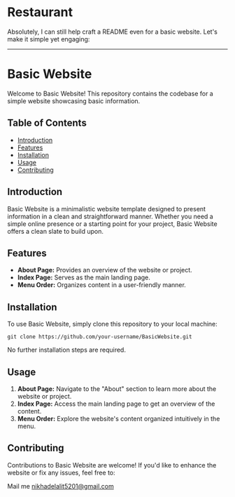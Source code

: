 # Restaurant
Absolutely, I can still help craft a README even for a basic website. Let's make it simple yet engaging:

---

# Basic Website

Welcome to Basic Website! This repository contains the codebase for a simple website showcasing basic information.

## Table of Contents

- [Introduction](#introduction)
- [Features](#features)
- [Installation](#installation)
- [Usage](#usage)
- [Contributing](#contributing)


## Introduction

Basic Website is a minimalistic website template designed to present information in a clean and straightforward manner. Whether you need a simple online presence or a starting point for your project, Basic Website offers a clean slate to build upon.

## Features

- **About Page:** Provides an overview of the website or project.
- **Index Page:** Serves as the main landing page.
- **Menu Order:** Organizes content in a user-friendly manner.

## Installation

To use Basic Website, simply clone this repository to your local machine:

```
git clone https://github.com/your-username/BasicWebsite.git
```

No further installation steps are required.

## Usage

1. **About Page:** Navigate to the "About" section to learn more about the website or project.
2. **Index Page:** Access the main landing page to get an overview of the content.
3. **Menu Order:** Explore the website's content organized intuitively in the menu.

## Contributing

Contributions to Basic Website are welcome! If you'd like to enhance the website or fix any issues, feel free to:

Mail me nikhadelalit5201@gmail.com
